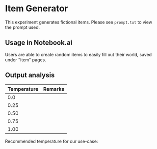 # Item Generator

This experiment generates fictional items. Please see `prompt.txt` to view the prompt used.

## Usage in Notebook.ai

Users are able to create random items to easily fill out their world, saved under "Item" pages.

## Output analysis

| Temperature | Remarks |
|-------------|---------|
| 0.0         |  |
| 0.25        |  |
| 0.50        |  |
| 0.75        |  |
| 1.00        |  |

Recommended temperature for our use-case: 